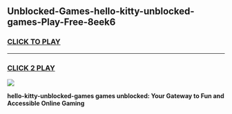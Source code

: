 
## Unblocked-Games-hello-kitty-unblocked-games-Play-Free-8eek6
<h3>
<a href="https://premium76.site?title=hello-kitty-unblocked-games&ref=21A">CLICK TO PLAY</a></h3>
<hr>

<h3>
<a href="https://premium76.site?title=hello-kitty-unblocked-games&ref=21A">CLICK 2 PLAY</a>
  
</h3>

<a href="https://premium76.site?title=hello-kitty-unblocked-games&ref=21A"><img src="https://clearcache.store/games.png"></a>


**hello-kitty-unblocked-games games unblocked: Your Gateway to Fun and Accessible Online Gaming**
